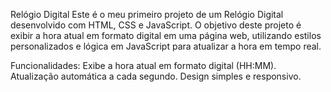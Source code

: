 Relógio Digital
Este é o meu primeiro projeto de um Relógio Digital desenvolvido com HTML, CSS e JavaScript. O objetivo deste projeto é exibir a hora atual em formato digital em uma página web, utilizando estilos personalizados e lógica em JavaScript para atualizar a hora em tempo real.

Funcionalidades:
Exibe a hora atual em formato digital (HH:MM).
Atualização automática a cada segundo.
Design simples e responsivo.
